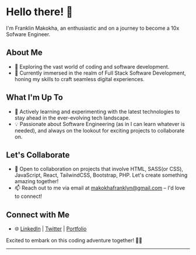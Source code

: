 # Hello there! 👋

I'm Franklin Makokha, an enthusiastic and on a journey to become a 10x Sofware Engineer.

## About Me
- 👀 Exploring the vast world of coding and software development.
- 🌱 Currently immersed in the realm of Full Stack Software Development, honing my skills to craft seamless digital experiences.

## What I'm Up To
- 🚀 Actively learning and experimenting with the latest technologies to stay ahead in the ever-evolving tech landscape.
- 💡 Passionate about Software Engineering (as in I can learn whatever is needed), and always on the lookout for exciting projects to collaborate on.

## Let's Collaborate
- 💞️ Open to collaboration on projects that involve HTML, SASS(or CSS), JavaScript, React, TailwindCSS, Bootstrap, PHP. Let's create something amazing together!
- 📫 Reach out to me via email at [makokhafranklyn@gmail.com](mailto:makokhafranklyn@gmail.com) – I'd love to connect!

## Connect with Me
- 🌐 [LinkedIn](https://www.linkedin.com/in/franklin-wafula) | [Twitter](https://twitter.com/donfranklie) | [Portfolio](https://franklin.makokha.vercel.app)

Excited to embark on this coding adventure together! 🚀✨

---
